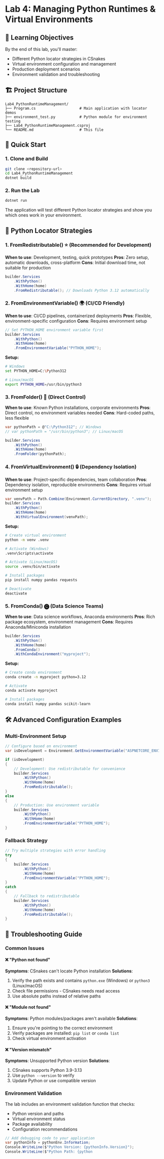 ﻿# Lab 4: Managing Python Runtimes & Virtual Environments

## 🎯 Learning Objectives

By the end of this lab, you'll master:
- Different Python locator strategies in CSnakes
- Virtual environment configuration and management
- Production deployment scenarios
- Environment validation and troubleshooting

## 🏗️ Project Structure

```
Lab4_PythonRuntimeManagement/
├── Program.cs                    # Main application with locator demos
├── environment_test.py           # Python module for environment testing
├── Lab4_PythonRuntimeManagement.csproj
└── README.md                     # This file
```

## 🚀 Quick Start

### 1. Clone and Build
```bash
git clone <repository-url>
cd Lab4_PythonRuntimeManagement
dotnet build
```

### 2. Run the Lab
```bash
dotnet run
```

The application will test different Python locator strategies and show you which ones work in your environment.

## 🔧 Python Locator Strategies

### 1. FromRedistributable() ⭐ (Recommended for Development)
**When to use**: Development, testing, quick prototypes
**Pros**: Zero setup, automatic downloads, cross-platform
**Cons**: Initial download time, not suitable for production

```csharp
builder.Services
    .WithPython()
    .WithHome(home)
    .FromRedistributable(); // Downloads Python 3.12 automatically
```

### 2. FromEnvironmentVariable() 🌍 (CI/CD Friendly)
**When to use**: CI/CD pipelines, containerized deployments
**Pros**: Flexible, environment-specific configuration
**Cons**: Requires environment setup

```csharp
// Set PYTHON_HOME environment variable first
builder.Services
    .WithPython()
    .WithHome(home)
    .FromEnvironmentVariable("PYTHON_HOME");
```

**Setup:**
```bash
# Windows
set PYTHON_HOME=C:\Python312

# Linux/macOS
export PYTHON_HOME=/usr/bin/python3
```

### 3. FromFolder() 📁 (Direct Control)
**When to use**: Known Python installations, corporate environments
**Pros**: Direct control, no environment variables needed
**Cons**: Hard-coded paths, less flexible

```csharp
var pythonPath = @"C:\Python312"; // Windows
// var pythonPath = "/usr/bin/python3"; // Linux/macOS

builder.Services
    .WithPython()
    .WithHome(home)
    .FromFolder(pythonPath);
```

### 4. FromVirtualEnvironment() 🔒 (Dependency Isolation)
**When to use**: Project-specific dependencies, team collaboration
**Pros**: Dependency isolation, reproducible environments
**Cons**: Requires virtual environment setup

```csharp
var venvPath = Path.Combine(Environment.CurrentDirectory, ".venv");
builder.Services
    .WithPython()
    .WithHome(home)
    .WithVirtualEnvironment(venvPath);
```

**Setup:**
```bash
# Create virtual environment
python -m venv .venv

# Activate (Windows)
.venv\Scripts\activate

# Activate (Linux/macOS)
source .venv/bin/activate

# Install packages
pip install numpy pandas requests

# Deactivate
deactivate
```

### 5. FromConda() 🅒 (Data Science Teams)
**When to use**: Data science workflows, Anaconda environments
**Pros**: Rich package ecosystem, environment management
**Cons**: Requires Anaconda/Miniconda installation

```csharp
builder.Services
    .WithPython()
    .WithHome(home)
    .FromConda()
    .WithCondaEnvironment("myproject");
```

**Setup:**
```bash
# Create conda environment
conda create -n myproject python=3.12

# Activate
conda activate myproject

# Install packages
conda install numpy pandas scikit-learn
```

## 🛠️ Advanced Configuration Examples

### Multi-Environment Setup
```csharp
// Configure based on environment
var isDevelopment = Environment.GetEnvironmentVariable("ASPNETCORE_ENVIRONMENT") == "Development";

if (isDevelopment)
{
    // Development: Use redistributable for convenience
    builder.Services
        .WithPython()
        .WithHome(home)
        .FromRedistributable();
}
else
{
    // Production: Use environment variable
    builder.Services
        .WithPython()
        .WithHome(home)
        .FromEnvironmentVariable("PYTHON_HOME");
}
```

### Fallback Strategy
```csharp
// Try multiple strategies with error handling
try
{
    builder.Services
        .WithPython()
        .WithHome(home)
        .FromEnvironmentVariable("PYTHON_HOME");
}
catch
{
    // Fallback to redistributable
    builder.Services
        .WithPython()
        .WithHome(home)
        .FromRedistributable();
}
```

## 🐛 Troubleshooting Guide

### Common Issues

#### ❌ "Python not found"
**Symptoms**: CSnakes can't locate Python installation
**Solutions**:
1. Verify the path exists and contains `python.exe` (Windows) or `python3` (Linux/macOS)
2. Check file permissions - CSnakes needs read access
3. Use absolute paths instead of relative paths

#### ❌ "Module not found" 
**Symptoms**: Python modules/packages aren't available
**Solutions**:
1. Ensure you're pointing to the correct environment
2. Verify packages are installed: `pip list` or `conda list`
3. Check virtual environment activation

#### ❌ "Version mismatch"
**Symptoms**: Unsupported Python version
**Solutions**:
1. CSnakes supports Python 3.9-3.13
2. Use `python --version` to verify
3. Update Python or use compatible version

### Environment Validation
The lab includes an environment validation function that checks:
- Python version and paths
- Virtual environment status  
- Package availability
- Configuration recommendations

```csharp
// Add debugging code to your application
var pythonInfo = pythonEnv.Information;
Console.WriteLine($"Python Version: {pythonInfo.Version}");
Console.WriteLine($"Python Path: {python